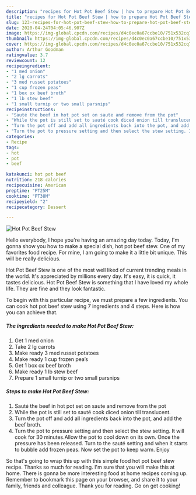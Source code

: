 ```yaml
---
description: "recipes for Hot Pot Beef Stew | how to prepare Hot Pot Beef Stew"
title: "recipes for Hot Pot Beef Stew | how to prepare Hot Pot Beef Stew"
slug: 123-recipes-for-hot-pot-beef-stew-how-to-prepare-hot-pot-beef-stew
date: 2020-04-24T04:05:46.907Z
image: https://img-global.cpcdn.com/recipes/d4c0ec0a67ccbe10/751x532cq70/hot-pot-beef-stew-recipe-main-photo.jpg
thumbnail: https://img-global.cpcdn.com/recipes/d4c0ec0a67ccbe10/751x532cq70/hot-pot-beef-stew-recipe-main-photo.jpg
cover: https://img-global.cpcdn.com/recipes/d4c0ec0a67ccbe10/751x532cq70/hot-pot-beef-stew-recipe-main-photo.jpg
author: Arthur Goodman
ratingvalue: 3.7
reviewcount: 12
recipeingredient:
- "1 med onion"
- "2 lg carrots"
- "3 med russet potatoes"
- "1 cup frozen peas"
- "1 box ox beef broth"
- "1 lb stew beef"
- "1 small turnip or two small parsnips"
recipeinstructions:
- "Sauté the beef in hot pot set on saute and remove from the pot"
- "While the pot is still set to sauté cook diced onion till translucent."
- "Turn the pot off and add all ingredients back into the pot, and add the beef broth."
- "Turn the pot to pressure setting and then select the stew setting. It will cook for 30 minutes.Allow the pot to cool down on its own. Once the pressure has been released. Turn to the sauté setting and when it starts to bubble add frozen peas. Now set the pot to keep warm. Enjoy"
categories:
- Recipe
tags:
- hot
- pot
- beef

katakunci: hot pot beef 
nutrition: 218 calories
recipecuisine: American
preptime: "PT25M"
cooktime: "PT38M"
recipeyield: "2"
recipecategory: Dessert

---
```



![Hot Pot Beef Stew](https://img-global.cpcdn.com/recipes/d4c0ec0a67ccbe10/751x532cq70/hot-pot-beef-stew-recipe-main-photo.jpg)

Hello everybody, I hope you're having an amazing day today. Today, I'm gonna show you how to make a special dish, hot pot beef stew. One of my favorites food recipe. For mine, I am going to make it a little bit unique. This will be really delicious.



Hot Pot Beef Stew is one of the most well liked of current trending meals in the world. It's appreciated by millions every day. It's easy, it is quick, it tastes delicious. Hot Pot Beef Stew is something that I have loved my whole life. They are fine and they look fantastic.


To begin with this particular recipe, we must prepare a few ingredients. You can cook hot pot beef stew using 7 ingredients and 4 steps. Here is how you can achieve that.

<!--inarticleads1-->

##### The ingredients needed to make Hot Pot Beef Stew:

1. Get 1 med onion
1. Take 2 lg carrots
1. Make ready 3 med russet potatoes
1. Make ready 1 cup frozen pea’s
1. Get 1 box ox beef broth
1. Make ready 1 lb stew beef
1. Prepare 1 small turnip or two small parsnips




<!--inarticleads2-->

##### Steps to make Hot Pot Beef Stew:

1. Sauté the beef in hot pot set on saute and remove from the pot
1. While the pot is still set to sauté cook diced onion till translucent.
1. Turn the pot off and add all ingredients back into the pot, and add the beef broth.
1. Turn the pot to pressure setting and then select the stew setting. It will cook for 30 minutes.Allow the pot to cool down on its own. Once the pressure has been released. Turn to the sauté setting and when it starts to bubble add frozen peas. Now set the pot to keep warm. Enjoy




So that's going to wrap this up with this simple food hot pot beef stew recipe. Thanks so much for reading. I'm sure that you will make this at home. There is gonna be more interesting food at home recipes coming up. Remember to bookmark this page on your browser, and share it to your family, friends and colleague. Thank you for reading. Go on get cooking!
